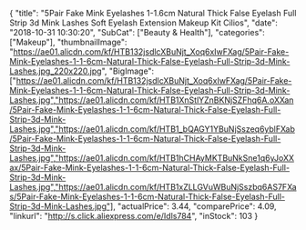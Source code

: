 {
	"title": "5Pair Fake Mink Eyelashes 1-1.6cm Natural Thick False Eyelash Full Strip 3d Mink Lashes Soft Eyelash Extension Makeup Kit Cilios",
	"date": "2018-10-31 10:30:20",
	"SubCat": ["Beauty & Health"],
	"categories": ["Makeup"],
	"thumbnailImage": "https://ae01.alicdn.com/kf/HTB132jsdlcXBuNjt_Xoq6xIwFXag/5Pair-Fake-Mink-Eyelashes-1-1-6cm-Natural-Thick-False-Eyelash-Full-Strip-3d-Mink-Lashes.jpg_220x220.jpg",
	"BigImage": ["https://ae01.alicdn.com/kf/HTB132jsdlcXBuNjt_Xoq6xIwFXag/5Pair-Fake-Mink-Eyelashes-1-1-6cm-Natural-Thick-False-Eyelash-Full-Strip-3d-Mink-Lashes.jpg","https://ae01.alicdn.com/kf/HTB1XnStlYZnBKNjSZFhq6A.oXXan/5Pair-Fake-Mink-Eyelashes-1-1-6cm-Natural-Thick-False-Eyelash-Full-Strip-3d-Mink-Lashes.jpg","https://ae01.alicdn.com/kf/HTB1_bQAGY1YBuNjSszeq6yblFXab/5Pair-Fake-Mink-Eyelashes-1-1-6cm-Natural-Thick-False-Eyelash-Full-Strip-3d-Mink-Lashes.jpg","https://ae01.alicdn.com/kf/HTB1hCHAyMKTBuNkSne1q6yJoXXax/5Pair-Fake-Mink-Eyelashes-1-1-6cm-Natural-Thick-False-Eyelash-Full-Strip-3d-Mink-Lashes.jpg","https://ae01.alicdn.com/kf/HTB1xZLLGVuWBuNjSszbq6AS7FXas/5Pair-Fake-Mink-Eyelashes-1-1-6cm-Natural-Thick-False-Eyelash-Full-Strip-3d-Mink-Lashes.jpg"],
	"actualPrice": 3.44,
	"comparePrice": 4.09,
	"linkurl": "http://s.click.aliexpress.com/e/Idls784",
	"inStock": 103
}
